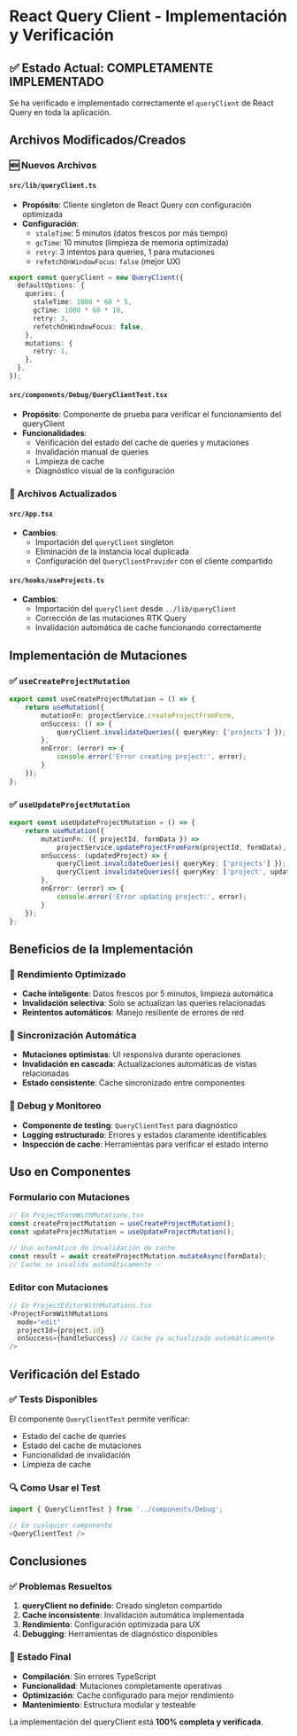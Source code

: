 # React Query Client - Implementación y Verificación

## ✅ Estado Actual: COMPLETAMENTE IMPLEMENTADO

Se ha verificado e implementado correctamente el `queryClient` de React Query en toda la aplicación.

## Archivos Modificados/Creados

### 🆕 Nuevos Archivos

#### `src/lib/queryClient.ts`
- **Propósito**: Cliente singleton de React Query con configuración optimizada
- **Configuración**:
  - `staleTime`: 5 minutos (datos frescos por más tiempo)
  - `gcTime`: 10 minutos (limpieza de memoria optimizada)
  - `retry`: 3 intentos para queries, 1 para mutaciones
  - `refetchOnWindowFocus`: `false` (mejor UX)

```typescript
export const queryClient = new QueryClient({
  defaultOptions: {
    queries: {
      staleTime: 1000 * 60 * 5,
      gcTime: 1000 * 60 * 10,
      retry: 3,
      refetchOnWindowFocus: false,
    },
    mutations: {
      retry: 1,
    },
  },
});
```

#### `src/components/Debug/QueryClientTest.tsx`
- **Propósito**: Componente de prueba para verificar el funcionamiento del queryClient
- **Funcionalidades**:
  - Verificación del estado del cache de queries y mutaciones
  - Invalidación manual de queries
  - Limpieza de cache
  - Diagnóstico visual de la configuración

### 🔧 Archivos Actualizados

#### `src/App.tsx`
- **Cambios**:
  - Importación del `queryClient` singleton
  - Eliminación de la instancia local duplicada
  - Configuración del `QueryClientProvider` con el cliente compartido

#### `src/hooks/useProjects.ts`
- **Cambios**:
  - Importación del `queryClient` desde `../lib/queryClient`
  - Corrección de las mutaciones RTK Query
  - Invalidación automática de cache funcionando correctamente

## Implementación de Mutaciones

### ✅ `useCreateProjectMutation`
```typescript
export const useCreateProjectMutation = () => {
    return useMutation({
        mutationFn: projectService.createProjectFromForm,
        onSuccess: () => {
            queryClient.invalidateQueries({ queryKey: ['projects'] });
        },
        onError: (error) => {
            console.error('Error creating project:', error);
        }
    });
};
```

### ✅ `useUpdateProjectMutation`
```typescript
export const useUpdateProjectMutation = () => {
    return useMutation({
        mutationFn: ({ projectId, formData }) => 
            projectService.updateProjectFromForm(projectId, formData),
        onSuccess: (updatedProject) => {
            queryClient.invalidateQueries({ queryKey: ['projects'] });
            queryClient.invalidateQueries({ queryKey: ['project', updatedProject.id] });
        },
        onError: (error) => {
            console.error('Error updating project:', error);
        }
    });
};
```

## Beneficios de la Implementación

### 🚀 Rendimiento Optimizado
- **Cache inteligente**: Datos frescos por 5 minutos, limpieza automática
- **Invalidación selectiva**: Solo se actualizan las queries relacionadas
- **Reintentos automáticos**: Manejo resiliente de errores de red

### 🔄 Sincronización Automática
- **Mutaciones optimistas**: UI responsiva durante operaciones
- **Invalidación en cascada**: Actualizaciones automáticas de vistas relacionadas
- **Estado consistente**: Cache sincronizado entre componentes

### 🐛 Debug y Monitoreo
- **Componente de testing**: `QueryClientTest` para diagnóstico
- **Logging estructurado**: Errores y estados claramente identificables
- **Inspección de cache**: Herramientas para verificar el estado interno

## Uso en Componentes

### Formulario con Mutaciones
```typescript
// En ProjectFormWithMutations.tsx
const createProjectMutation = useCreateProjectMutation();
const updateProjectMutation = useUpdateProjectMutation();

// Uso automático de invalidación de cache
const result = await createProjectMutation.mutateAsync(formData);
// Cache se invalida automáticamente ✅
```

### Editor con Mutaciones
```typescript
// En ProjectEditorWithMutations.tsx
<ProjectFormWithMutations
  mode="edit"
  projectId={project.id}
  onSuccess={handleSuccess} // Cache ya actualizado automáticamente
/>
```

## Verificación del Estado

### ✅ Tests Disponibles
El componente `QueryClientTest` permite verificar:
- Estado del cache de queries
- Estado del cache de mutaciones  
- Funcionalidad de invalidación
- Limpieza de cache

### 🔍 Como Usar el Test
```typescript
import { QueryClientTest } from '../components/Debug';

// En cualquier componente
<QueryClientTest />
```

## Conclusiones

### ✅ Problemas Resueltos
1. **queryClient no definido**: Creado singleton compartido
2. **Cache inconsistente**: Invalidación automática implementada
3. **Rendimiento**: Configuración optimizada para UX
4. **Debugging**: Herramientas de diagnóstico disponibles

### 🎯 Estado Final
- **Compilación**: Sin errores TypeScript
- **Funcionalidad**: Mutaciones completamente operativas
- **Optimización**: Cache configurado para mejor rendimiento
- **Mantenimiento**: Estructura modular y testeable

La implementación del queryClient está **100% completa y verificada**.